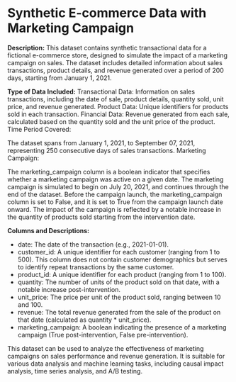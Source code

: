 # Synthetic E-commerce Data with Marketing Campaign

**Description:**
This dataset contains synthetic transactional data for a fictional e-commerce store, designed to simulate the impact of a marketing campaign on sales. The dataset includes detailed information about sales transactions, product details, and revenue generated over a period of 200 days, starting from January 1, 2021.

**Type of Data Included:**
Transactional Data: Information on sales transactions, including the date of sale, product details, quantity sold, unit price, and revenue generated.
Product Data: Unique identifiers for products sold in each transaction.
Financial Data: Revenue generated from each sale, calculated based on the quantity sold and the unit price of the product.
Time Period Covered:

The dataset spans from January 1, 2021, to September 07, 2021, representing 250 consecutive days of sales transactions.
Marketing Campaign:

The marketing_campaign column is a boolean indicator that specifies whether a marketing campaign was active on a given date.
The marketing campaign is simulated to begin on July 20, 2021, and continues through the end of the dataset.
Before the campaign launch, the marketing_campaign column is set to False, and it is set to True from the campaign launch date onward.
The impact of the campaign is reflected by a notable increase in the quantity of products sold starting from the intervention date.

**Columns and Descriptions:**

- date: The date of the transaction (e.g., 2021-01-01).
- customer_id: A unique identifier for each customer (ranging from 1 to 500). This column does not contain customer demographics but serves to identify repeat transactions by the same customer.
- product_id: A unique identifier for each product (ranging from 1 to 100).
- quantity: The number of units of the product sold on that date, with a notable increase post-intervention.
- unit_price: The price per unit of the product sold, ranging between 10 and 100.
- revenue: The total revenue generated from the sale of the product on that date (calculated as quantity * unit_price).
- marketing_campaign: A boolean indicating the presence of a marketing campaign (True post-intervention, False pre-intervention).

This dataset can be used to analyze the effectiveness of marketing campaigns on sales performance and revenue generation. It is suitable for various data analysis and machine learning tasks, including causal impact analysis, time series analysis, and A/B testing.
